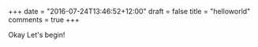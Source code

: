+++
date = "2016-07-24T13:46:52+12:00"
draft = false
title = "helloworld"
comments = true
+++

Okay Let's begin!
